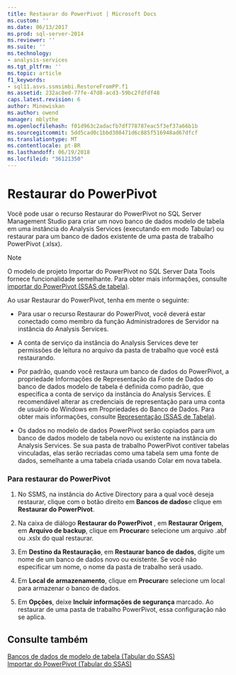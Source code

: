 ```yaml
---
title: Restaurar do PowerPivot | Microsoft Docs
ms.custom: ''
ms.date: 06/13/2017
ms.prod: sql-server-2014
ms.reviewer: ''
ms.suite: ''
ms.technology:
- analysis-services
ms.tgt_pltfrm: ''
ms.topic: article
f1_keywords:
- sql11.asvs.ssmsimbi.RestoreFromPP.f1
ms.assetid: 232ac8ed-77fe-47d8-acd3-59bc2fdfdf48
caps.latest.revision: 6
author: Minewiskan
ms.author: owend
manager: mblythe
ms.openlocfilehash: f01d963c2adacfb7df778787eac5f3ef37a66b1b
ms.sourcegitcommit: 5dd5cad0c1bbd308471d6c885f516948ad67dfcf
ms.translationtype: MT
ms.contentlocale: pt-BR
ms.lasthandoff: 06/19/2018
ms.locfileid: "36121350"
---
```

# <a name="restore-from-powerpivot"></a>Restaurar do PowerPivot
  Você pode usar o recurso Restaurar do PowerPivot no SQL Server Management Studio para criar um novo banco de dados modelo de tabela em uma instância do Analysis Services (executando em modo Tabular) ou restaurar para um banco de dados existente de uma pasta de trabalho PowerPivot (.xlsx).  
  
> [!NOTE]  
>  O modelo de projeto Importar do PowerPivot no SQL Server Data Tools fornece funcionalidade semelhante. Para obter mais informações, consulte [importar do PowerPivot &#40;SSAS de tabela&#41;](import-from-power-pivot-ssas-tabular.md).  
  
 Ao usar Restaurar do PowerPivot, tenha em mente o seguinte:  
  
-   Para usar o recurso Restaurar do PowerPivot, você deverá estar conectado como membro da função Administradores de Servidor na instância do Analysis Services.  
  
-   A conta de serviço da instância do Analysis Services deve ter permissões de leitura no arquivo da pasta de trabalho que você está restaurando.  
  
-   Por padrão, quando você restaura um banco de dados do PowerPivot, a propriedade Informações de Representação da Fonte de Dados do banco de dados modelo de tabela é definida como padrão, que especifica a conta de serviço da instância do Analysis Services. É recomendável alterar as credenciais de representação para uma conta de usuário do Windows em Propriedades do Banco de Dados. Para obter mais informações, consulte [Representação &#40;SSAS de Tabela&#41;](impersonation-ssas-tabular.md).  
  
-   Os dados no modelo de dados PowerPivot serão copiados para um banco de dados modelo de tabela novo ou existente na instância do Analysis Services. Se sua pasta de trabalho PowerPivot contiver tabelas vinculadas, elas serão recriadas como uma tabela sem uma fonte de dados, semelhante a uma tabela criada usando Colar em nova tabela.  
  
### <a name="to-restore-from-powerpivot"></a>Para restaurar do PowerPivot  
  
1.  No SSMS, na instância do Active Directory para a qual você deseja restaurar, clique com o botão direito em **Bancos de dados**e clique em **Restaurar do PowerPivot**.  
  
2.  Na caixa de diálogo **Restaurar do PowerPivot** , em **Restaurar Origem**, em **Arquivo de backup**, clique em **Procurar**e selecione um arquivo .abf ou .xslx do qual restaurar.  
  
3.  Em **Destino da Restauração**, em **Restaurar banco de dados**, digite um nome de um banco de dados novo ou existente. Se você não especificar um nome, o nome da pasta de trabalho será usado.  
  
4.  Em **Local de armazenamento**, clique em **Procurar**e selecione um local para armazenar o banco de dados.  
  
5.  Em **Opções**, deixe **Incluir informações de segurança** marcado. Ao restaurar de uma pasta de trabalho PowerPivot, essa configuração não se aplica.  
  
## <a name="see-also"></a>Consulte também  
 [Bancos de dados de modelo de tabela &#40;Tabular do SSAS&#41;](tabular-model-databases-ssas-tabular.md)   
 [Importar do PowerPivot &#40;Tabular do SSAS&#41;](import-from-power-pivot-ssas-tabular.md)  
  
  